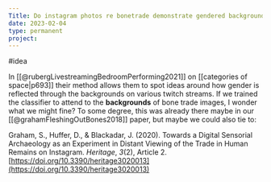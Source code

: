 ```yaml
---
Title: Do instagram photos re bonetrade demonstrate gendered background spaces?
date: 2023-02-04
type: permanent
project:
---
```


#idea

In [[@rubergLivestreamingBedroomPerforming2021]] on [[categories of space|p693]] their method allows them to spot ideas around how gender is reflected through the backgrounds on various twitch streams. If we trained the classifier to attend to the **backgrounds** of bone trade images, I wonder what we might fine? To some degree, this was already there maybe in our [[@grahamFleshingOutBones2018]] paper, but maybe we could also tie to:

Graham, S., Huffer, D., & Blackadar, J. (2020). Towards a Digital Sensorial Archaeology as an Experiment in Distant Viewing of the Trade in Human Remains on Instagram. _Heritage_, _3_(2), Article 2. [https://doi.org/10.3390/heritage3020013](https://doi.org/10.3390/heritage3020013)